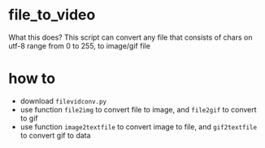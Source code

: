 # file_to_video
What this does? This script can convert any file that consists of chars on utf-8 range from 0 to 255, to image/gif file

# how to
- download `filevidconv.py`
- use function `file2img` to convert file to image, and `file2gif` to convert to gif
- use function `image2textfile` to convert image to file, and `gif2textfile` to convert gif to data